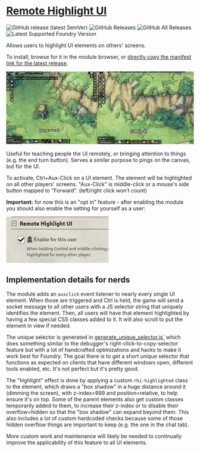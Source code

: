 # [Remote Highlight UI](https://foundryvtt.com/packages/remote-highlight-ui/)

![GitHub release (latest SemVer)](https://img.shields.io/github/v/release/itamarcu/remote-highlight-ui?style=for-the-badge)
![GitHub Releases](https://img.shields.io/github/downloads/itamarcu/remote-highlight-ui/latest/total?style=for-the-badge)
![GitHub All Releases](https://img.shields.io/github/downloads/itamarcu/remote-highlight-ui/total?style=for-the-badge&label=Downloads+total)  
![Latest Supported Foundry Version](https://img.shields.io/endpoint?url=https://foundryshields.com/version?url=https://github.com/itamarcu/remote-highlight-ui/raw/master/module.json)

Allows users to highlight UI elements on others' screens.

To install, browse for it in the module browser, or [directly copy the manifest link for the latest release](https://github.com/itamarcu/remote-highlight-ui/releases/latest/download/module.json).


![remote highlights demo 1](metadata/demo_1.gif)

Useful for teaching people the UI remotely, or bringing attention to things (e.g. the end turn button).
Serves a similar purpose to pings on the canvas, but for the UI.

To activate, Ctrl+Aux-Click on a UI element.  The element will be highlighted on all other players' screens.
"Aux-Click" is middle-click or a mouse's side button mapped to "Forward". (left/right click won't count)

**Important:** for now this is an "opt in" feature - after enabling the module you should also enable the setting for
yourself as a user:

![](metadata/config_enable.png)

## Implementation details for nerds

The module adds an `auxclick` event listener to nearly every single UI element. When those are triggered and Ctrl is
held, the game will send a socket message to all other users with a JS selector string that uniquely identifies the
element.  Then, all users will have that element highlighted by having a few special CSS classes added to it.  It will
also scroll to put the element in view if needed.

The unique selector is generated in [generate_unique_selector.js`](scripts/generate-unique-selector.js) which does 
something similar to the debugger's right-click-to-copy-selector feature but with a lot of handcrafted optimizations and
hacks to make it work best for Foundry.  The goal there is to get a short unique selector that functions as expected on
clients that have different windows open, different tools enabled, etc.  It's not perfect but it's pretty good.

The "highlight" effect is done by applying a custom `rhi-highlighted` class to the element, which draws a "box shadow"
in a huge distance around it (dimming the screen), with z-index=999 and position=relative, to help ensure it's on top.
Some of the parent elements also get custom classes temporarily added to them, to increase their z-index or to disable
their overflow=hidden so that the "box shadow" can expand beyond them.  This also includes a lot of custom hardcoded
checks because some of those hidden overflow things are important to keep (e.g. the one in the chat tab).

More custom work and maintenance will likely be needed to continually improve the applicability of this feature to all
UI elements.
